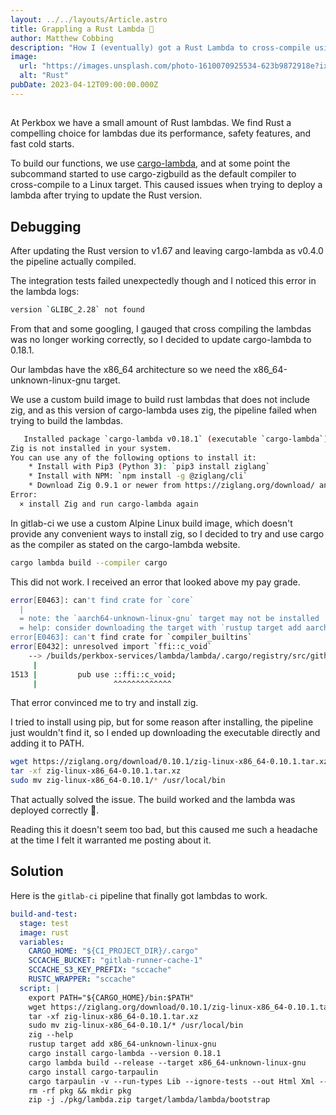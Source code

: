 ```yaml
---
layout: ../../layouts/Article.astro
title: Grappling a Rust Lambda 🦀
author: Matthew Cobbing
description: "How I (eventually) got a Rust Lambda to cross-compile using Cargo Lambda."
image:
  url: "https://images.unsplash.com/photo-1610070925534-623b9872918e?ixlib=rb-4.0.3&ixid=MnwxMjA3fDB8MHxwaG90by1wYWdlfHx8fGVufDB8fHx8&fm=jpg&w=700&fit=max"
  alt: "Rust"
pubDate: 2023-04-12T09:00:00.000Z
---
```


##

At Perkbox we have a small amount of Rust lambdas. We find Rust a compelling choice for lambdas due its performance, safety features, and fast cold starts.

To build our functions, we use [cargo-lambda](https://www.cargo-lambda.info/), and at some point the subcommand started to use cargo-zigbuild as the default compiler to cross-compile to a Linux target. This caused issues when trying to deploy a lambda after trying to update the Rust version.

## Debugging

After updating the Rust version to v1.67 and leaving cargo-lambda as v0.4.0 the pipeline actually compiled.

The integration tests failed unexpectedly though and I noticed this error in the lambda logs:

```sh
version `GLIBC_2.28` not found
```

From that and some googling, I gauged that cross compiling the lambdas was no longer working correctly, so I decided to update cargo-lambda to 0.18.1.

Our lambdas have the x86_64 architecture so we need the x86_64-unknown-linux-gnu target.

We use a custom build image to build rust lambdas that does not include zig, and as this version of cargo-lambda uses zig, the pipeline failed when trying to build the lambdas.

```sh
   Installed package `cargo-lambda v0.18.1` (executable `cargo-lambda`)
Zig is not installed in your system.
You can use any of the following options to install it:
	* Install with Pip3 (Python 3): `pip3 install ziglang`
	* Install with NPM: `npm install -g @ziglang/cli`
	* Download Zig 0.9.1 or newer from https://ziglang.org/download/ and add it to your PATH
Error:
  × install Zig and run cargo-lambda again
```

In gitlab-ci we use a custom Alpine Linux build image, which doesn't provide any convenient ways to install zig, so I decided to try and use cargo as the compiler as stated on the cargo-lambda website.

```sh
cargo lambda build --compiler cargo
```

This did not work. I received an error that looked above my pay grade.

```sh
error[E0463]: can't find crate for `core`
  |
  = note: the `aarch64-unknown-linux-gnu` target may not be installed
  = help: consider downloading the target with `rustup target add aarch64-unknown-linux-gnu`
error[E0463]: can't find crate for `compiler_builtins`
error[E0432]: unresolved import `ffi::c_void`
    --> /builds/perkbox-services/lambda/lambda/.cargo/registry/src/github.com-1ecc6299db9ec823/libc-0.2.131/src/unix/mod.rs:1513:17
     |
1513 |         pub use ::ffi::c_void;
     |                 ^^^^^^^^^^^^^
```

That error convinced me to try and install zig.

I tried to install using pip, but for some reason after installing, the pipeline just wouldn't find it, so I ended up downloading the executable directly and adding it to PATH.

```sh
wget https://ziglang.org/download/0.10.1/zig-linux-x86_64-0.10.1.tar.xz
tar -xf zig-linux-x86_64-0.10.1.tar.xz
sudo mv zig-linux-x86_64-0.10.1/* /usr/local/bin
```

That actually solved the issue. The build worked and the lambda was deployed correctly 🎉.

Reading this it doesn't seem too bad, but this caused me such a headache at the time I felt it warranted me posting about it.

## Solution

Here is the `gitlab-ci` pipeline that finally got lambdas to work.

```yaml
build-and-test:
  stage: test
  image: rust
  variables:
    CARGO_HOME: "${CI_PROJECT_DIR}/.cargo"
    SCCACHE_BUCKET: "gitlab-runner-cache-1"
    SCCACHE_S3_KEY_PREFIX: "sccache"
    RUSTC_WRAPPER: "sccache"
  script: |
    export PATH="${CARGO_HOME}/bin:$PATH"
    wget https://ziglang.org/download/0.10.1/zig-linux-x86_64-0.10.1.tar.xz
    tar -xf zig-linux-x86_64-0.10.1.tar.xz
    sudo mv zig-linux-x86_64-0.10.1/* /usr/local/bin
    zig --help
    rustup target add x86_64-unknown-linux-gnu
    cargo install cargo-lambda --version 0.18.1
    cargo lambda build --release --target x86_64-unknown-linux-gnu
    cargo install cargo-tarpaulin
    cargo tarpaulin -v --run-types Lib --ignore-tests --out Html Xml --output-dir ${CI_PROJECT_DIR}/test-report
    rm -rf pkg && mkdir pkg
    zip -j ./pkg/lambda.zip target/lambda/lambda/bootstrap
```
